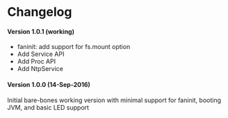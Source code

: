 # **Changelog**

#### **Version 1.0.1 (working)**
- faninit: add support for fs.mount option
- Add Service API
- Add Proc API
- Add NtpService

#### **Version 1.0.0 (14-Sep-2016)**
Initial bare-bones working version with minimal support
for faninit, booting JVM, and basic LED support
